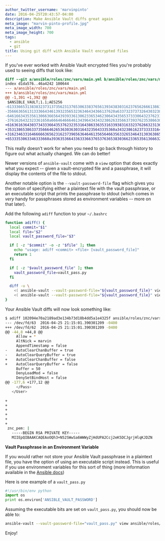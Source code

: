 ```yaml
---
author_twitter_username: 'marvinpinto'
date: 2016-04-25T20:43:57-04:00
description: Make Ansible Vault diffs great again
meta_image: "marvin-pinto-profile.jpg"
meta_image_width: 700
meta_image_height: 700
tags:
  - ansible
  - git
title: Using git diff with Ansible Vault encrypted files
---
```


If you've ever worked with Ansible Vault encrypted files you're probably used
to seeing diffs that look like:

``` diff
diff --git a/ansible/roles/znc/vars/main.yml b/ansible/roles/znc/vars/main.yml
index d1da576..46a4242 100644
--- a/ansible/roles/znc/vars/main.yml
+++ b/ansible/roles/znc/vars/main.yml
@@ -1,391 +1,392 @@
 $ANSIBLE_VAULT;1.1;AES256
-61333665313838323731373562313765306338376561393438303162376562666138613739333439
-3566636561313336643461393235653236346434366137620a633732373732643032383239323639
-64616634353561306636656439393361306233653462306434356537333064323762313632326664
-3761626432323361650a666464666461343964343432386263356637393762353866306264653632
+61636163643037343336643537623235316438633635316339383163323762663231363137656535
+3531386538633735666462653630363031643235643335360a343238616237333331643461373764
+31623463316466666365623162373965636464613565646635633265346431303638653565323935
+6533353063346333660a393635366433633366376537636538303662336535613666326331386464
```

This really doesn't work for when you need to go back through history to figure
out what actually changed. We can do better!

Newer versions of `ansible-vault` come with a `view` option that does exactly
what you expect -- given a vault-encrypted file and a passphrase, it will
display the contents of the file to stdout.

Another notable option is the `--vault-password-file` flag which gives you the
option of specifying either a plaintext file with the vault passphrase, or an
executable script that prints the passphrase to stdout (which comes in _very_
handy for passphrases stored as environment variables -- more on that
later).

Add the following `adiff` function to your `~/.bashrc`

``` bash
function adiff() {
  local commit="$1"
  local file="$2"
  local vault_password_file="$3"

  if [ -z "$commit" -o -z "$file" ]; then
    echo "usage: adiff <commit> <file> [vault_password_file]"
    return 1
  fi

  if [ -z "$vault_password_file" ]; then
    vault_password_file=vault_pass.py
  fi

  diff -u \
    <( ansible-vault --vault-password-file="${vault_password_file}" view <( git show "${commit}^":"${file}" )) \
    <( ansible-vault --vault-password-file="${vault_password_file}" view <( git show "${commit}":"${file}" ))
}
```

Your Ansible Vault diffs will now look something like:

``` bash
$ adiff 102094e70a2189ad3e134b73d18b4dd5a1e4325f ansible/roles/znc/vars/main.yml ansible/vault_pass.txt
--- /dev/fd/63  2016-04-25 21:15:01.390301209 -0400
+++ /dev/fd/62  2016-04-25 21:15:01.390301209 -0400
@@ -44,8 +44,8 @@
     Allow = *
     AltNick = marvin
     AppendTimestamp = false
-    AutoClearChanBuffer = true
-    AutoClearQueryBuffer = true
+    AutoClearChanBuffer = false
+    AutoClearQueryBuffer = false
     Buffer = 50
     DenyLoadMod = false
     DenySetBindHost = false
@@ -177,6 +177,12 @@
     </Pass>
   </User>
 
+
+
+
+
+
+
 znc_pem: |
   -----BEGIN RSA PRIVATE KEY-----
   MIIEpQIBAAKCAQEAoOQh3+N52SWwSa6WWWyZjHdUPA2Ccj2eK5DCJgrjHlqKJDZN
```

**Vault Passphrase in an Environment Variable**

If you would rather not store your Ansible Vault passphrase in a plaintext
file, you have the option of using an executable script instead. This is useful
if you use environment variables for this sort of thing (more information
available in the [Ansible
docs](http://docs.ansible.com/ansible/playbooks_vault.html#running-a-playbook-with-vault))

Here is one example of a `vault_pass.py`

``` python
#!/usr/bin/env python
import os
print os.environ['ANSIBLE_VAULT_PASSWORD']
```

Assuming the executable bits are set on `vault_pass.py`, you should now be able
to:

``` bash
ansible-vault --vault-password-file="vault_pass.py" view ansible/roles/znc/vars/main.yml
```

Enjoy!
